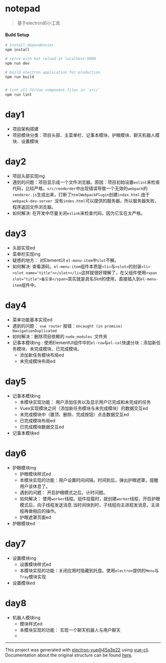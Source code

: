 # notepad

> 基于electron的小工具

#### Build Setup

``` bash
# install dependencies
npm install

# serve with hot reload at localhost:9080
npm run dev

# build electron application for production
npm run build


# lint all JS/Vue component files in `src/`
npm run lint

```
# day1 
+ 项目架构搭建
+ 项目模块分类：项目头部、主菜单栏、记事本模块、护眼模块、聊天机器人模块、设置模块

# day2
+ 项目头部实现ing
+ 遇到的问题：项目显示成一个文件浏览器。原因：项目初始设置`eslint`来检查代码，比较严格，`src/renderder`中出现错误导致一个无效的`webpack`的`renderer.js`生成出来，打断了`htmlWebpackPlugin`创建`index.html`.由于`webpack-dev-server `没有`index.html`可以提供的服务器，所以服务器失败，程序返回文件浏览器。
+ 如何解决: 在开发中尽量关闭`eslink`来检查代码，因为它实在太严格。

# day3 
+ 头部实现ed
+ 菜单栏实现ing
+ 疑惑的地方： 对ElementUI `el-menu-item`中`slot`不解。
+ 如何解决: 查看源码，`el-menu-item`组件本质是`<li>`与`<slot>`的封装`<li> <slot name="title"></slot></li>`这样就很好理解了，在父组件使用`<span slot="title">备忘录</span>`其实就是具名Slot的使用，直接插入到`el-menu-item`组件中。

# day4
+ 菜单功能基本实现ed
+ 遇到的问题： `vue router` 报错：`Uncaught (in promise) NavigationDuplicated`
+ 如何解决：删除项目依赖的 `node_modules `文件夹
+ 记事本模块ing : 使用ElementUI组件中的`el-row`与`el-col`快速分块：添加新任务模块、未完成模块、已完成模块。
  + 添加新任务模块布局ed
  + 未完成模块布局ed

# day5 
+ 记事本模块ing
  + 本模块实现功能： 用户添加任务以及显示用户已完成和未完成的任务
  + Vuex实现模块之间（添加新任务模块与未完成模块）的数据交互ed
  + 未完成模块中（置顶、删除、完成按钮）点击数据交互ed
  + 已完成模块布局ed
  + 已完成模块数据交互ed
+ 记事本模块ed

# day6
+ 护眼模块ing
  + 护眼模块样式ed
  + 本模块实现的功能：用户设置时间间隔，时间到后，弹出护眼遮罩，提醒用户该休息了。
  + 遇到的问题： 开启护眼模式之后，计时问题。
  + 如何解决： 使用`worker`线程。组件挂载时，就创建`worker`线程，开启护眼模式后，向子线程发送消息.当时间快到时，子线程向主进程发消息，主进程再做相应的操作。
  + 护眼遮罩页面ed
+ 护眼模块ed

# day7
+ 设置模块ing
  + 设置模块样式ed
  + 本模块实现的功能：关闭应用时隐藏到托盘。使用`electron`提供的`Menu`与`Tray`模块实现
+ 设置模块ed

# day8
+ 机器人模块ing
  + 模块样式ed
  + 本模块实现的功能： 实现一个聊天机器人与用户聊天
  + 




---

This project was generated with [electron-vue](https://github.com/SimulatedGREG/electron-vue)@[45a3e22](https://github.com/SimulatedGREG/electron-vue/tree/45a3e224e7bb8fc71909021ccfdcfec0f461f634) using [vue-cli](https://github.com/vuejs/vue-cli). Documentation about the original structure can be found [here](https://simulatedgreg.gitbooks.io/electron-vue/content/index.html).
